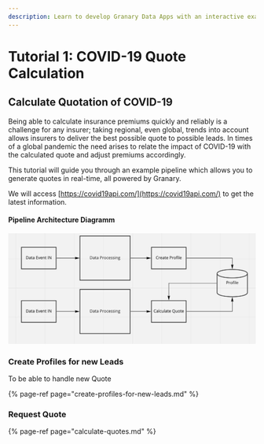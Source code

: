 ```yaml
---
description: Learn to develop Granary Data Apps with an interactive example
---
```


# Tutorial 1: COVID-19 Quote Calculation

## Calculate Quotation of COVID-19

Being able to calculate insurance premiums quickly and reliably is a challenge for any insurer; taking regional, even global, trends into account allows insurers to deliver the best possible quote to possible leads. In times of a global pandemic the need arises to relate the impact of COVID-19 with the calculated quote and adjust premiums accordingly.

This tutorial will guide you through an example pipeline which allows you to generate quotes in real-time, all powered by Granary.

We will access [https://covid19api.com/](https://covid19api.com/) to get the latest information.

#### Pipeline Architecture Diagramm

![](../../../.gitbook/assets/covid-19-quote-design.png)

### Create Profiles for new Leads

To be able to handle new Quote

{% page-ref page="create-profiles-for-new-leads.md" %}

### Request Quote

{% page-ref page="calculate-quotes.md" %}

